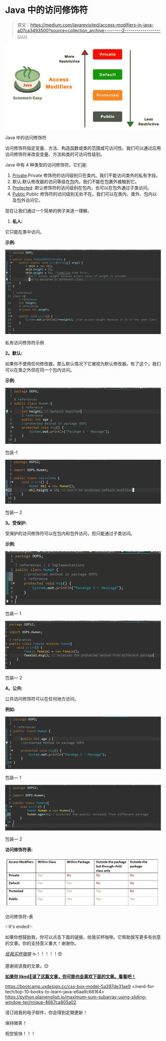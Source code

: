 # Java 中的访问修饰符

> 原文：<https://medium.com/javarevisited/access-modifiers-in-java-a07ca3493500?source=collection_archive---------2----------------------->

[![](img/5786b48ddb43ab0c4c97af64a298df2b.png)](https://www.java67.com/2022/05/java-access-modifier-interview.html)

Java 中的访问修饰符

访问修饰符指定变量、方法、构造函数或类的范围或可访问性。我们可以通过应用访问修饰符来改变变量、方法和类的可访问性级别。

Java 中有 4 种类型的访问修饰符。它们是:

1.  [Private](https://www.java67.com/2019/02/can-you-add-non-abstract-method-on-interface-in-java.html):Private 修饰符的访问级别只在类内。我们不能访问类外的私有字段。
2.  默认:默认修改器的访问等级在[包](https://www.java67.com/2018/06/a-beginners-guide-to-package-in-java.html)内。我们不能在包裹外接触到它。
3.  [Protected](https://javarevisited.blogspot.com/2012/10/difference-between-private-protected-public-package-access-java.html) :默认修饰符的访问级别在包内，也可以在包外通过子类访问。
4.  [Public](http://www.java67.com/2012/12/what-is-public-private-protected-package-default-private-access-modifier-java.html):Public 修饰符的访问级别无处不在。我们可以在类内、类外、包内以及包外访问它。

现在让我们通过一个简单的例子来逐一理解。

1.  **私人:**

它只能在类中访问。

**示例:**

[![](img/310bc1cd711ddaf0ee53b278860da61a.png)](https://www.java67.com/2013/08/can-we-override-private-method-in-java-inner-class.html)

私有访问修饰符示例

**2。默认:**

如果你不使用任何修改器，那么默认情况下它被视为默认修改器。有了这个，我们可以在类之外但在同一个包内访问。

**示例:**

[![](img/8365727c335a8c2f360e2d040156c06a.png)](https://javarevisited.blogspot.com/2014/10/10-java-best-practices-to-name-variables-methods-classes-packages.html)

包装-1

![](img/f167ee855a5dd07d7b0cb8fff6b5060b.png)

包装— 2

**3。受保护:**

受保护的访问修饰符可以在包内和包外访问，但只能通过子类访问。

**示例:**

![](img/41711d014b7374d8d1de2603f86c6b8f.png)

包装— 1

![](img/34eb3780615102a9e0a9f33c5c0516f2.png)

包装— 2

**4。公共:**

公共访问修饰符可以在任何地方访问。

**例如:**

[![](img/b3cd3cb058019d402dfc01cbb2191b04.png)](https://javarevisited.blogspot.com/2011/12/main-public-static-java-void-method-why.html)

包装— 1

![](img/8dcc8723c83b95145d29719596f12fbe.png)

包装— 2

**访问修饰符表:**

![](img/8c3d554f7d65a447ba6ab1f1a2a9ccc2.png)

访问修饰符-表

✨It's ended✨

如果你想鼓励我，你可以点击下面的链接，给我买杯咖啡。它帮助我写更多有创意的文章。你的支持意义重大！谢谢你。

[*给我买杯咖啡*](https://ko-fi.com/hemanthraju) ☕️！！！！！😍

感谢阅读我的文章。😊

[**如果你 liked🧡读了这篇文章，你可能也会喜欢下面的文章。看看吧！**](http://cool/)

<https://bootcamp.uxdesign.cc/css-box-model-5a397de31ae9>  </nerd-for-tech/top-10-books-to-learn-java-e6aa9c68164>  <https://python.plainenglish.io/maximum-sum-subarray-using-sliding-window-technique-8667ca805a02>  

请订阅我的电子邮件，你会得到定期更新！

保持微笑！

祝您愉快！！！